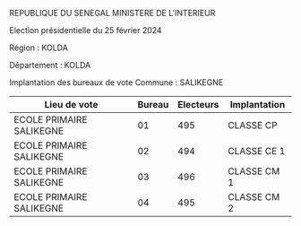 REPUBLIQUE DU SENEGAL MINISTERE DE L'INTERIEUR

Election présidentielle du 25 février 2024

Région : KOLDA

Département : KOLDA

Implantation des bureaux de vote Commune : SALIKEGNE

| Lieu de vote | Bureau | Electeurs | Implantation |
| - | - | - | - |
| ECOLE PRIMAIRE SALIKEGNE | 01 | 495 | CLASSE CP |
| ECOLE PRIMAIRE SALIKEGNE | 02 | 494 | CLASSE CE 1 |
| ECOLE PRIMAIRE SALIKEGNE | 03 | 496 | CLASSE CM 1 |
| ECOLE PRIMAIRE SALIKEGNE | 04 | 495 | CLASSE CM 2 |

<!-- PageNumber="13/17" -->

